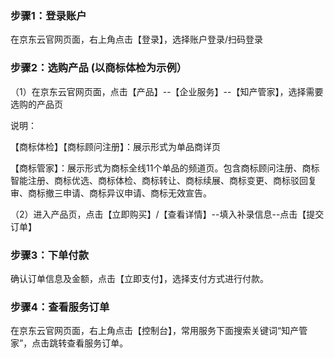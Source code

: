 ### 步骤1：登录账户
在京东云官网页面，右上角点击【登录】，选择账户登录/扫码登录



### 步骤2：选购产品 (以商标体检为示例）

（1）在京东云官网页面，点击【产品】--【企业服务】--【知产管家】，选择需要选购的产品页

说明：

【商标体检】【商标顾问注册】：展示形式为单品商详页

【商标管家】：展示形式为商标全线11个单品的频道页。包含商标顾问注册、商标智能注册、商标优选、商标体检、商标转让、商标续展、商标变更、商标驳回复审、商标撤三申请、商标异议申请、商标无效宣告。

（2）进入产品页，点击【立即购买】/【查看详情】--填入补录信息--点击【提交订单】


### 步骤3：下单付款

确认订单信息及金额，点击【立即支付】，选择支付方式进行付款。

### 步骤4：查看服务订单

在京东云官网页面，右上角点击【控制台】，常用服务下面搜索关键词“知产管家”，点击跳转查看服务订单。


